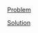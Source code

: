 [Problem](https://leetcode.com/problems/clone-graph)

[Solution](https://leetcode.com/problems/clone-graph/solutions/3395203/133-clone-graph-simple-solution)
